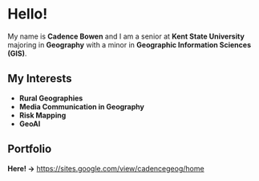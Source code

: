 # Hello! 

My name is **Cadence Bowen** and I am a senior at **Kent State University** majoring in **Geography** with a minor in **Geographic Information Sciences (GIS)**.

## My Interests

- **Rural Geographies**
- **Media Communication in Geography**
- **Risk Mapping**
- **GeoAI**

## Portfolio
**Here! ->** https://sites.google.com/view/cadencegeog/home 
 
